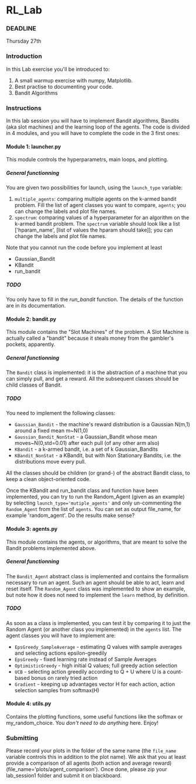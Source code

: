 # RL_Lab
### DEADLINE
Thursday 27th

### Introduction
In this Lab exercise you'll be introduced to:
1. A small warmup exercise with numpy, Matplotlib.
2. Best practise to documenting your code.
3. Bandit Algorithms
### Instructions
In this lab session you will have to implement Bandit algorithms, Bandits (aka slot machines) and the learning loop of the agents. The code is divided in 4 modules, and you will have to complete the code in the 3 first ones:

#### Module 1: launcher.py
This module controls the hyperparametrs, main loops, and plotting.  

##### General functionning
You are given two possibilities for launch, using the `launch_type` variable:
1. `multiple_agents`: comparing multiple agents on the k-armed bandit problem. Fill the list of agent classes you want to compare, `agents`; you can change the labels and plot file names.
2. `spectrum`: comparing values of a hyperparameter for an algorithm on the k-armed bandit problem. The `spectrum` variable should look like a list \['hparam_name', \[list of values the hparam should take\]\]; you can change the labels and plot file names.
  
Note that you cannot run the code before you implement at least
* Gaussian_Bandit
* KBandit
* run_bandit
##### TODO
You only have to fill in the *run_bandit* function. The details of the function are in its documentation.

#### Module 2: bandit.py
This module contains the "Slot Machines" of the problem.
A Slot Machine is actually called a "bandit" because it steals money from the gambler's pockets, apparently.

##### General functionning
The `Bandit` class is implemented: it is the abstraction of a machine that you can simply pull, and get a reward.
All the subsequent classes should be child classes of Bandit.

##### TODO
You need to implement the following classes:
* `Gaussian_Bandit` - the machine's reward distribution is a Gaussian N(m,1) around a fixed mean m~N(1,0)
* `Gaussian_Bandit_NonStat` - a Gaussian_Bandit whose mean moves~N(0,std=0.01) after each pull (of any other arm also)
* `KBandit` - a k-armed bandit, i.e. a set of k Gaussian_Bandits
* `KBandit_NonStat` - a KBandit, but with Non Stationary Bandits, i.e. the distributions move every pull.

All the classes should be children (or grand-) of the abstract Bandit class, to keep a clean object-oriented code.

Once the KBandit and run_bandit class and function have been implemented, you can try to run the Random_Agent (given as an example) by selecting `launch_type='mutiple_agents'` and only un-commenting the `Random_Agent` from the list of `agents`. You can set as output file_name, for example 'random_agent'.
Do the results make sense?

#### Module 3: agents.py
This module contains the agents, or algorithms, that are meant to solve the Bandit problems implemented above.

##### General functionning
The `Bandit_Agent` abstract class is implemented and contains the formalism necessary to run an agent. Such an agent should be able to act, learn and reset itself.
The `Random_Agent` class was implemented to show an example, but note how it does not need to implement the `learn` method, by definition.

##### TODO
As soon as a class is implemented, you can test it by comparing it to just the Random Agent (or another class you implemented) in the `agents` list.
The agent classes you will have to implement are:
* `EpsGreedy_SampleAverage` - estimating Q values with sample averages and selecting actions epsilon-greedily
* `EpsGreedy` - fixed learning rate instead of Sample Averages
* `OptimisticGreedy` - high initial Q values; full greedy action selection
* `UCB` - selecting action greedily according to Q + U where U is a count-based bonus on rarely tried action
* `Gradient` - keeping up advantages vector H for each action, action selection samples from softmax(H)

#### Module 4: utils.py
Contains the plotting functions, some useful functions like the softmax or my_random_choice.
You *don't need to do anything* here. Enjoy!

### Submitting
Please record your plots in the folder of the same name (the `file_name` variable controls this in addition to the plot name). We ask that you at least provide a comparison of all agents (both action and average reward) (file_name='plots/agent_comparison').
Once done, please zip your lab_session1 folder and submit it on blackboard.
